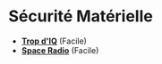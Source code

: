 # Sécurité Matérielle

* [**Trop d'IQ**](TropdIQ/) (Facile)
* [**Space Radio**](SpaceRadio/) (Facile)